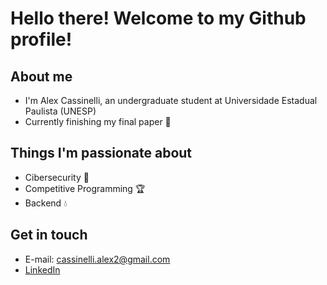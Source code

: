 # Hello there! Welcome to my Github profile!
## About me
- I'm Alex Cassinelli, an undergraduate student at Universidade Estadual Paulista (UNESP)
- Currently finishing my final paper 📓

## Things I'm passionate about
- Cibersecurity 🧠
- Competitive Programming 🏆
- Backend 💧

## Get in touch
- E-mail: cassinelli.alex2@gmail.com
- [LinkedIn](https://www.linkedin.com/in/alex-cassinelli-b6516024b/)
